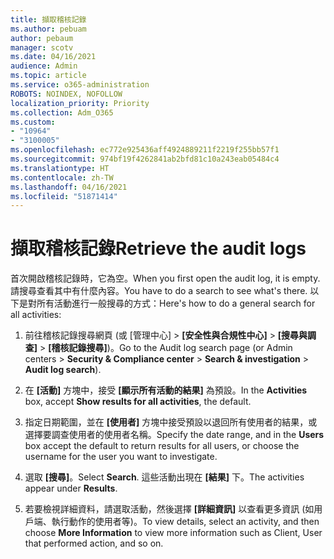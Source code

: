 ```yaml
---
title: 擷取稽核記錄
ms.author: pebuam
author: pebaum
manager: scotv
ms.date: 04/16/2021
audience: Admin
ms.topic: article
ms.service: o365-administration
ROBOTS: NOINDEX, NOFOLLOW
localization_priority: Priority
ms.collection: Adm_O365
ms.custom:
- "10964"
- "3100005"
ms.openlocfilehash: ec772e925436aff4924889211f2219f255bb57f1
ms.sourcegitcommit: 974bf19f4262841ab2bfd81c10a243eab05484c4
ms.translationtype: HT
ms.contentlocale: zh-TW
ms.lasthandoff: 04/16/2021
ms.locfileid: "51871414"
---
```

# <a name="retrieve-the-audit-logs"></a><span data-ttu-id="ad618-102">擷取稽核記錄</span><span class="sxs-lookup"><span data-stu-id="ad618-102">Retrieve the audit logs</span></span>

<span data-ttu-id="ad618-103">首次開啟稽核記錄時，它為空。</span><span class="sxs-lookup"><span data-stu-id="ad618-103">When you first open the audit log, it is empty.</span></span> <span data-ttu-id="ad618-104">請搜尋查看其中有什麼內容。</span><span class="sxs-lookup"><span data-stu-id="ad618-104">You have to do a search to see what's there.</span></span> <span data-ttu-id="ad618-105">以下是對所有活動進行一般搜尋的方式：</span><span class="sxs-lookup"><span data-stu-id="ad618-105">Here's how to do a general search for all activities:</span></span>

1. <span data-ttu-id="ad618-106">前往稽核記錄搜尋網頁 (或 [管理中心] > **[安全性與合規性中心]** > **[搜尋與調查]** > **[稽核記錄搜尋]**)。</span><span class="sxs-lookup"><span data-stu-id="ad618-106">Go to the Audit log search page (or Admin centers > **Security & Compliance center** > **Search & investigation** > **Audit log search**).</span></span>

1. <span data-ttu-id="ad618-107">在 **[活動]** 方塊中，接受 **[顯示所有活動的結果]** 為預設。</span><span class="sxs-lookup"><span data-stu-id="ad618-107">In the **Activities** box, accept **Show results for all activities**, the default.</span></span>

1. <span data-ttu-id="ad618-108">指定日期範圍，並在 **[使用者]** 方塊中接受預設以退回所有使用者的結果，或選擇要調查使用者的使用者名稱。</span><span class="sxs-lookup"><span data-stu-id="ad618-108">Specify the date range, and in the **Users** box accept the default to return results for all users, or choose the username for the user you want to investigate.</span></span>

1. <span data-ttu-id="ad618-109">選取 **[搜尋]**。</span><span class="sxs-lookup"><span data-stu-id="ad618-109">Select **Search**.</span></span> <span data-ttu-id="ad618-110">這些活動出現在 **[結果]** 下。</span><span class="sxs-lookup"><span data-stu-id="ad618-110">The activities appear under **Results**.</span></span>

1. <span data-ttu-id="ad618-111">若要檢視詳細資料，請選取活動，然後選擇 **[詳細資訊]** 以查看更多資訊 (如用戶端、執行動作的使用者等)。</span><span class="sxs-lookup"><span data-stu-id="ad618-111">To view details, select an activity, and then choose **More Information** to view more information such as Client, User that performed action, and so on.</span></span>
